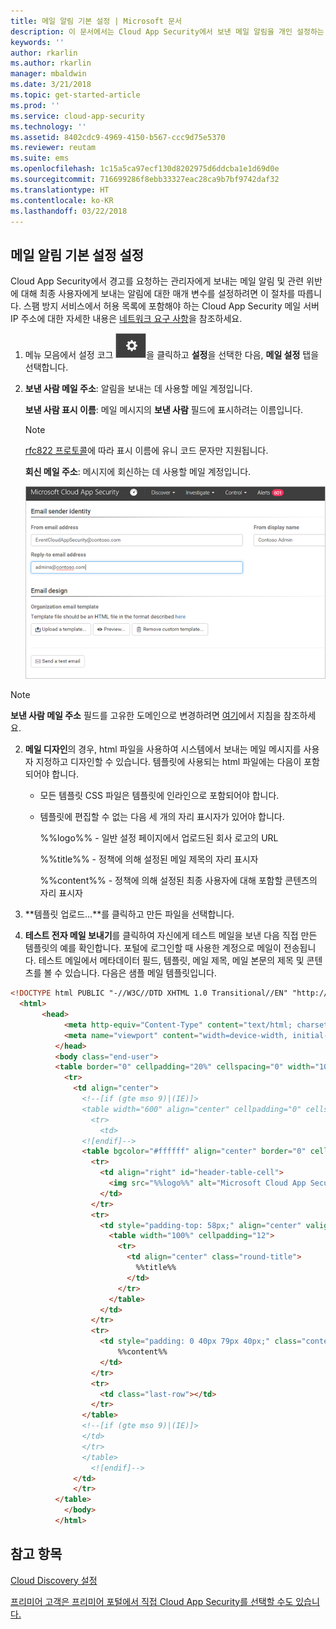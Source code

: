 ```yaml
---
title: 메일 알림 기본 설정 | Microsoft 문서
description: 이 문서에서는 Cloud App Security에서 보낸 메일 알림을 개인 설정하는 방법에 대한 정보를 제공합니다.
keywords: ''
author: rkarlin
ms.author: rkarlin
manager: mbaldwin
ms.date: 3/21/2018
ms.topic: get-started-article
ms.prod: ''
ms.service: cloud-app-security
ms.technology: ''
ms.assetid: 8402cdc9-4969-4150-b567-ccc9d75e5370
ms.reviewer: reutam
ms.suite: ems
ms.openlocfilehash: 1c15a5ca97ecf130d8202975d6ddcba1e1d69d0e
ms.sourcegitcommit: 716699286f8ebb33327eac28ca9b7bf9742daf32
ms.translationtype: HT
ms.contentlocale: ko-KR
ms.lasthandoff: 03/22/2018
---
```

##  <a name="mailsettings"></a> 메일 알림 기본 설정 설정  

Cloud App Security에서 경고를 요청하는 관리자에게 보내는 메일 알림 및 관련 위반에 대해 최종 사용자에게 보내는 알림에 대한 매개 변수를 설정하려면 이 절차를 따릅니다. 스팸 방지 서비스에서 허용 목록에 포함해야 하는 Cloud App Security 메일 서버 IP 주소에 대한 자세한 내용은 [네트워크 요구 사항](network-requirements.md)을 참조하세요. 


1. 메뉴 모음에서 설정 코그 ![설정 아이콘](./media/settings-icon.png "설정 아이콘")을 클릭하고 **설정**을 선택한 다음, **메일 설정** 탭을 선택합니다.  

2. **보낸 사람 메일 주소**: 알림을 보내는 데 사용할 메일 계정입니다.  
   
   **보낸 사람 표시 이름**: 메일 메시지의 **보낸 사람** 필드에 표시하려는 이름입니다.  
   > [!NOTE]
   > [rfc822 프로토콜](http://www.rfc-editor.org/rfc/rfc822.txt)에 따라 표시 이름에 유니 코드 문자만 지원됩니다.

   **회신 메일 주소**: 메시지에 회신하는 데 사용할 메일 계정입니다.  
  
     ![메일 설정 구성](./media/mail-settings-config.png "메일 설정 구성")  

  >[!NOTE]
  >**보낸 사람 메일 주소** 필드를 고유한 도메인으로 변경하려면 [여기](https://mandrill.zendesk.com/hc/articles/205582277-How-do-I-add-DNS-records-for-my-sending-domains-)에서 지침을 참조하세요.
  
2.  **메일 디자인**의 경우, html 파일을 사용하여 시스템에서 보내는 메일 메시지를 사용자 지정하고 디자인할 수 있습니다. 템플릿에 사용되는 html 파일에는 다음이 포함되어야 합니다.  
  
    -   모든 템플릿 CSS 파일은 템플릿에 인라인으로 포함되어야 합니다.  
  
    -   템플릿에 편집할 수 없는 다음 세 개의 자리 표시자가 있어야 합니다.  
  
         %%logo%% - 일반 설정 페이지에서 업로드된 회사 로고의 URL  
  
         %%title%% - 정책에 의해 설정된 메일 제목의 자리 표시자  

         %%content%% - 정책에 의해 설정된 최종 사용자에 대해 포함할 콘텐츠의 자리 표시자  
     
3.  **템플릿 업로드...**를 클릭하고 만든 파일을 선택합니다. 

4. **테스트 전자 메일 보내기**를 클릭하여 자신에게 테스트 메일을 보낸 다음 직접 만든 템플릿의 예를 확인합니다. 포털에 로그인할 때 사용한 계정으로 메일이 전송됩니다. 테스트 메일에서 메타데이터 필드, 템플릿, 메일 제목, 메일 본문의 제목 및 콘텐츠를 볼 수 있습니다.  다음은 샘플 메일 템플릿입니다. 



```html
<!DOCTYPE html PUBLIC "-//W3C//DTD XHTML 1.0 Transitional//EN" "http://www.w3.org/TR/xhtml1/DTD/xhtml1-transitional.dtd">
  <html>  
       <head>  
            <meta http-equiv="Content-Type" content="text/html; charset=UTF-8"/>  
            <meta name="viewport" content="width=device-width, initial-scale=1.0"/>  
          </head>  
          <body class="end-user">  
          <table border="0" cellpadding="20%" cellspacing="0" width="100%" id="background-table">  
            <tr>  
              <td align="center">  
                <!--[if (gte mso 9)|(IE)]>  
                <table width="600" align="center" cellpadding="0" cellspacing="0" border="0">  
                  <tr>  
                    <td>  
                <![endif]-->  
                <table bgcolor="#ffffff" align="center" border="0" cellpadding="0" cellspacing="0" style="padding-bottom: 40px;" id="container-table">  
                  <tr>  
                    <td align="right" id="header-table-cell">  
                      <img src="%%logo%%" alt="Microsoft Cloud App Security" id="org-logo" />  
                    </td>  
                  </tr>  
                  <tr>  
                    <td style="padding-top: 58px;" align="center" valign="top">  
                      <table width="100%" cellpadding="12">  
                        <tr>  
                          <td align="center" class="round-title">  
                            %%title%%  
                          </td>  
                        </tr>  
                      </table>  
                    </td>  
                  </tr>  
                  <tr>  
                    <td style="padding: 0 40px 79px 40px;" class="content-table-cell" align="left" valign="top">  
                        %%content%%  
                    </td>  
                  </tr>  
                  <tr>  
                    <td class="last-row"></td>  
                  </tr>  
                </table>  
                <!--[if (gte mso 9)|(IE)]>  
                </td>  
                </tr>  
                </table>  
                  <![endif]-->  
              </td>  
              </tr>  
          </table>  
            </body>  
          </html>  
   ```
  

  
  

  
    
## <a name="see-also"></a>참고 항목  
[Cloud Discovery 설정](set-up-cloud-discovery.md)   

[프리미어 고객은 프리미어 포털에서 직접 Cloud App Security를 선택할 수도 있습니다.](https://premier.microsoft.com/)  
  
  